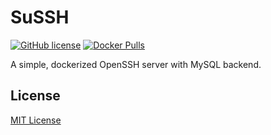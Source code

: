 # SuSSH

[![GitHub license](https://img.shields.io/github/license/Liquid-JS/sussh.svg)](https://github.com/Liquid-JS/sussh/blob/master/LICENSE)
[![Docker Pulls](https://img.shields.io/docker/pulls/liquidjs/sussh.svg)](https://hub.docker.com/r/liquidjs/sussh/)

A simple, dockerized OpenSSH server with MySQL backend.

## License

[MIT License](https://github.com/Liquid-JS/sussh/blob/master/LICENSE)
